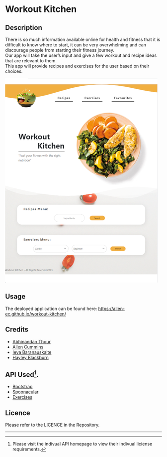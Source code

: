 # Workout Kitchen

## Description

There is so much information available online for health and fitness that it is difficult to know where to start, it can be very overwhelming and can discourage people from starting their fitness journey.  
Our app will take the user’s input and give a few workout and recipe ideas that are relevant to them.  
This app will provide recipes and exercises for the user based on their choices.

![demo](./assets/images/screenshot.png)

## Usage

The deployed application can be found here: https://allen-ec.github.io/workout-kitchen/


## Credits

* [Abhinandan Thour](https://github.com/Bh00fie)  
* [Allen Cummins](https://github.com/Allen-EC)  
* [Ieva Baranauskaite](https://github.com/1Eva1987)  
* [Hayley Blackburn](https://github.com/codenamehaylz)  

## API Used[^1].

* [Bootstrap](https://getbootstrap.com)
* [Spoonacular](https://spoonacular.com/food-api)
* [Exercises](https://api-ninjas.com/api/exercises)

[^1]:Please visit the indivual API homepage to view their indivual liciense requirements.
## Licence

Please refer to the LICENCE in the Repository.

---
